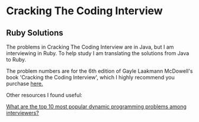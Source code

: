 # Cracking The Coding Interview
## Ruby Solutions
The problems in Cracking The Coding Interview are in Java, but I am interviewing in Ruby.
To help study I am translating the solutions from Java to Ruby.

The problem numbers are for the 6th edition of Gayle Laakmann McDowell's book
'Cracking the Coding Interview', which I highly recommend you purchase [here.](https://www.amazon.com/Cracking-Coding-Interview-Programming-Questions/dp/0984782850)

Other resources I found useful:

[What are the top 10 most popular dynamic programming problems among interviewers?](https://www.quora.com/What-are-the-top-10-most-popular-dynamic-programming-problems-among-interviewers)
